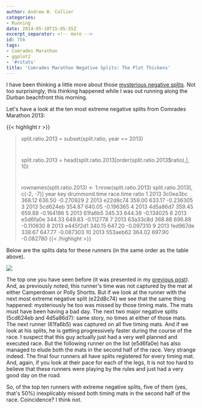 ```yaml
---
author: Andrew B. Collier
categories:
- Running
date: 2014-05-10T15:05:55Z
excerpt_separator: <!-- more -->
id: 756
tags:
- Comrades Marathon
- ggplot2
- '#rstats'
title: 'Comrades Marathon Negative Splits: The Plot Thickens'
---
```


I have been thinking a little more about those [mysterious negative splits](http://www.exegetic.biz/blog/2014/05/comrades-marathon-negative-splits-and-cheating/). Not too surprisingly, this thinking happened while I was out running along the Durban beachfront this morning.

<!--more-->

Let's have a look at the ten most extreme negative splits from Comrades Marathon 2013:

{{< highlight r >}}
> split.ratio.2013 = subset(split.ratio, year == 2013)
> #
> split.ratio.2013 = head(split.ratio.2013[order(split.ratio.2013$ratio),], 10)
> #
> rownames(split.ratio.2013) <- 1:nrow(split.ratio.2013)
> split.ratio.2013[, c(-2, -7)]
   year      key drummond.time race.time     ratio
1  2013 3c0ea3bc        368.12    636.50 -0.270929
2  2013 e22d8c74        359.00    633.17 -0.236305
3  2013 5cd624eb        354.87    640.05 -0.196365
4  2013 4d5a86d7        359.45    659.88 -0.164186
5  2013  61fa6b5        345.33    644.38 -0.134025
6  2013 e5d6fa0e        344.33    649.83 -0.112778
7  2013 63a33c8d        368.88    696.88 -0.110830
8  2013 e445f2d1        340.15    647.20 -0.097310
9  2013 fed967de        338.67    647.77 -0.087303
10 2013 553aeb62        364.02    697.90 -0.082780
{{< /highlight >}}

Below are the splits data for these runners (in the same order as the table above).

<img src="/img/2014/05/2013-missing-splits.png">

The top one you have seen before (it was presented in my [previous post](http://www.exegetic.biz/blog/2014/05/comrades-marathon-negative-splits-and-cheating/)). And, as previously noted, this runner's time was not captured by the mat at either Camperdown or Polly Shortts. But if we look at the runner with the next most extreme negative split (e22d8c74) we see that the same thing happened: mysteriously he too was missed by those timing mats. The mats must have been having a bad day. The next two major negative splits (5cd624eb and 4d5a86d7): same story, no times at either of those mats. The next runner (61fa6b5) was captured on all five timing mats. And if we look at his splits, he is getting progressively faster during the course of the race. I suspect that this guy actually just had a very well planned and executed race. But the following runner on the list (e5d6fa0e) has also managed to elude both the mats in the second half of the race. Very strange indeed. The final four runners all have splits registered for every timing mat. And, again, if you look at their pace for each of the legs, it is not too hard to believe that these runners were playing by the rules and just had a very good day on the road.

So, of the top ten runners with extreme negative splits, five of them (yes, that's 50%) inexplicably missed both timing mats in the second half of the race. Coincidence? I think not.
